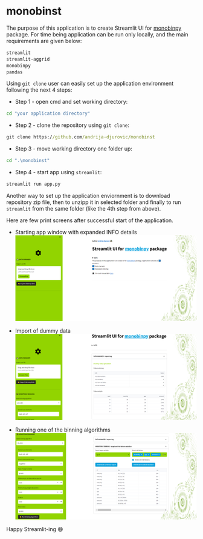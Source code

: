 # monobinst

The purpose of this application is to create Streamlit UI for [monobinpy](https://pypi.org/project/monobinpy) package.
For time being application can be run only locally, and the main requirements are given below:
```cmd
streamlit
streamlit-aggrid
monobinpy
pandas
``` 

Using ```git clone``` user can easily set up the application environment following the next 4 steps:

*   Step 1 - open cmd and set working directory:
```cmd
cd "your application directory" 

```
*   Step 2 - clone the repository using ```git clone```:
```cmd
git clone https://github.com/andrija-djurovic/monobinst

```
*   Step 3 - move working directory one folder up:
```cmd
cd ".\monobinst"

```
*   Step 4 - start app using ```streamlit```:
```cmd
streamlit run app.py

```

Another way to set up the application enviornment is to download repository zip file, then to unzipp it in selected folder
and finally to run ```streamlit``` from the same folder (like the 4th step from above). 

Here are few print screens after successful start of the application.

*   Starting app window with expanded INFO details
![](./img/img_0.png)<!-- -->

*   Import of dummy data
![](./img/img_1.png)<!-- -->

*   Running one of the binning algorithms
![](./img/img_2.png)<!-- -->


Happy Streamlit-ing :smile:
